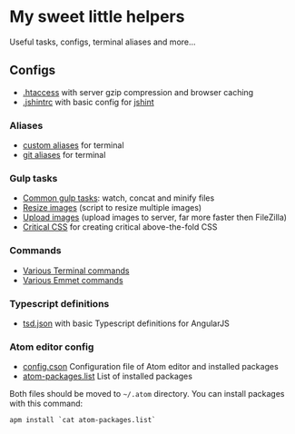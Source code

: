 # My sweet little helpers

Useful tasks, configs, terminal aliases and more...


## Configs

* [.htaccess](.htaccess) with server gzip compression and browser caching
* [.jshintrc](.jshintrc) with basic config for [jshint](http://jshint.com/)

### Aliases

* [custom aliases](aliases.md) for terminal
* [git aliases](aliases-git.md) for terminal


### Gulp tasks

* [Common gulp tasks](tasks/gulpfile.js): watch, concat and minify files
* [Resize images](tasks/resize-images.js) (script to resize multiple images)
* [Upload images](tasks/upload-images.js) (upload images to server, far more faster then FileZilla)
* [Critical CSS](tasks/gulp-critical.js) for creating critical above-the-fold CSS

### Commands
* [Various Terminal commands](commands-terminal.md)
* [Various Emmet commands](commands-emmet.md)

### Typescript definitions
* [tsd.json](tsd.json) with basic Typescript definitions for AngularJS

### Atom editor config
* [config.cson](config.cson) Configuration file of Atom editor and installed packages
* [atom-packages.list](atom-packages.list) List of installed packages

Both files should be moved to `~/.atom` directory. You can install packages with this command:
```
apm install `cat atom-packages.list`
```
